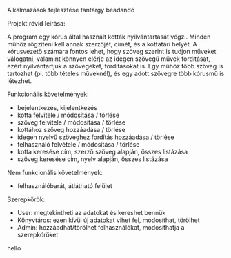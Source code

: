 Alkalmazások fejlesztése tantárgy beadandó

Projekt rövid leírása:

A program egy kórus által használt kották nyilvántartását végzi. Minden műhöz rögzíteni kell annak szerzőjét, címét, és a kottatári helyét. A kórusvezető számára fontos lehet, hogy szöveg szerint is tudjon műveket válogatni, valamint könnyen elérje az idegen szövegű művek fordítását, ezért nyilvántartjuk a szövegeket, fordításokat is. Egy műhöz több szöveg is tartozhat (pl. több tételes műveknél), és egy adott szövegre több kórusmű is létezhet.

Funkcionális követelmények:
- bejelentkezés, kijelentkezés
- kotta felvitele / módosítása / törlése
- szöveg felvitele / módosítása / törlése
- kottához szöveg hozzáadása / törlése
- idegen nyelvű szöveghez fordítás hozzáadása / törlése
- felhasználó felvétele / módosítása / törlése
- kotta keresése cím, szerző szöveg alapján, összes listázása
- szöveg keresése cím, nyelv alapján, összes listázása

Nem funkcionális követelmények:
- felhasználóbarát, átlátható felület

Szerepkörök:
- User: megtekintheti az adatokat és kereshet bennük
- Könyvtáros: ezen kívül új adatokat  vihet fel, módosíthat, törölhet
- Admin: hozzáadhat/törölhet felhasználókat, módosíthatja a szerepköröket


hello